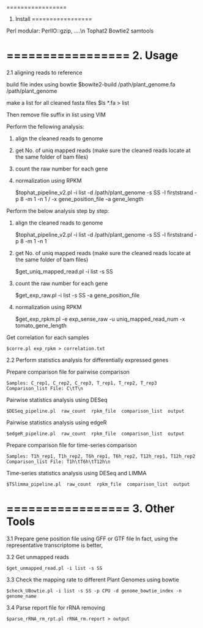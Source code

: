 =================
1. Install
=================

Perl modular: PerlIO::gzip, ....\n
Tophat2
Bowtie2
samtools

=================
2. Usage
=================

2.1 aligning reads to reference 

build file index using bowtie
    $bowite2-build /path/plant_genome.fa /path/plant_genome

make a list for all cleaned fasta files 
    $ls *.fa > list

Then remove file suffix in list using VIM

Perform the fellowing analysis:
1) align the cleaned reads to genome
2) get No. of uniq mapped reads (make sure the cleaned reads locate at the same folder of bam files)
3) count the raw number for each gene
4) normalization using RPKM
    
    $tophat_pipeline_v2.pl -i list -d /path/plant_genome -s SS -l firststrand -p 8 -m 1 -n 1 / 
                           -x gene_position_file -a gene_length

Perform the below analysis step by step:
1) align the cleaned reads to genome

    $tophat_pipeline_v2.pl -i list -d /path/plant_genome -s SS -l firststrand -p 8 -m 1 -n 1

2) get No. of uniq mapped reads (make sure the cleaned reads locate at the same folder of bam files)

    $get_uniq_mapped_read.pl -i list -s SS

3) count the raw number for each gene

    $get_exp_raw.pl -i list -s SS -a gene_position_file

4) normalization using RPKM

    $get_exp_rpkm.pl -e exp_sense_raw -u uniq_mapped_read_num -x tomato_gene_length

Get correlation for each samples

    $corre.pl exp_rpkm > correlation.txt

2.2 Perform statistics analysis for differentially expressed genes

Prepare comparison file for pairwise comparison
    
    Samples: C_rep1, C_rep2, C_rep3, T_rep1, T_rep2, T_rep3
    Comparison_list File: C\tT\n
    
Pairwise statistics analysis using DESeq

    $DESeq_pipeline.pl  raw_count  rpkm_file  comparison_list  output

Pairwise statistics analysis using edgeR

    $edgeR_pipeline.pl  raw_count  rpkm_file  comparison_list  output

Prepare comparison file for time-series comparison

    Samples: T1h_rep1, T1h_rep2, T6h_rep1, T6h_rep2, T12h_rep1, T12h_rep2
    Comparison_list File: T1h\tT6h\tT12h\n

Time-series statistics analysis using DESeq and LIMMA

    $TSlimma_pipeline.pl  raw_count  rpkm_file  comparison_list  output

=================
3. Other Tools
=================

3.1 Prepare gene position file using GFF or GTF file
    In fact, using the representative transcriptome is better, 

3.2 Get unmapped reads

    $get_unmapped_read.pl -i list -s SS

3.3 Check the mapping rate to different Plant Genomes using bowtie

    $check_UBowtie.pl -i list -s SS -p CPU -d genome_bowtie_index -n genome_name

3.4 Parse report file for rRNA removing

    $parse_rRNA_rm_rpt.pl rRNA_rm.report > output


